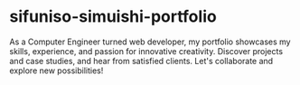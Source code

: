 # sifuniso-simuishi-portfolio
As a Computer Engineer turned web developer, my portfolio showcases my skills, experience, and passion for innovative creativity. Discover projects and case studies, and hear from satisfied clients. Let's collaborate and explore new possibilities!
